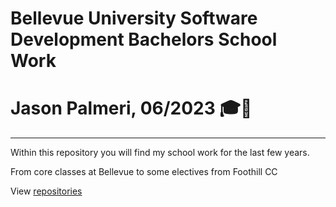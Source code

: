 # Bellevue University Software Development Bachelors School Work

# Jason Palmeri, 06/2023 🎓🎉
---
Within this repository you will find my school work for the last few years.

From core classes at Bellevue to some electives from Foothill CC


View [repositories](https://petster.github.io/Bellevue/)
